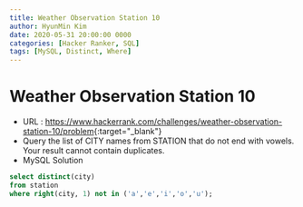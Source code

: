 ```yaml
---
title: Weather Observation Station 10
author: HyunMin Kim
date: 2020-05-31 20:00:00 0000
categories: [Hacker Ranker, SQL]
tags: [MySQL, Distinct, Where]
---
```


# Weather Observation Station 10

- URL : <https://www.hackerrank.com/challenges/weather-observation-station-10/problem>{:target="_blank"}
- Query the list of CITY names from STATION that do not end with vowels. Your result cannot contain duplicates.
- MySQL Solution

```sql
select distinct(city)
from station
where right(city, 1) not in ('a','e','i','o','u');
```